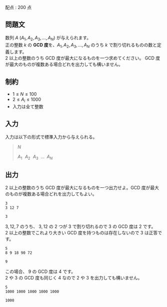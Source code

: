 配点 : $200$ 点

## 問題文

数列 $A\ (A_1, A_2, A_3, \dots, A_N)$ が与えられます。<br>
正の整数 $k$ の **GCD 度**を、$A_1, A_2, A_3, \dots, A_N$ のうち $k$ で割り切れるものの数と定義します。<br>
$2$ 以上の整数のうち GCD 度が最大になるものを一つ求めてください。 GCD 度が最大のものが複数ある場合どれを出力しても構いません。  

## 制約

- $1 \le N \le 100$
- $2 \le A_i \le 1000$
- 入力は全て整数

## 入力

入力は以下の形式で標準入力から与えられる。

> $N$
> 
> $A_1 \hspace{7pt} A_2 \hspace{7pt} A_3 \hspace{5pt} \dots \hspace{5pt} A_N$

## 出力

$2$ 以上の整数のうち GCD 度が最大になるものを一つ出力せよ。GCD 度が最大のものが複数ある場合どれを出力してもよい。  

```input1
3
3 12 7
```

```output1
3
```

$3, 12, 7$ のうち、 $3, 12$ の $2$ つが $3$ で割り切れるので $3$ の GCD 度は $2$ です。<br>
$2$ 以上の整数でこれより大きい GCD 度を持つものは存在しないので $3$ は正答です。  

```input2
5
8 9 18 90 72
```

```output2
9
```

この場合、 $9$ の GCD 度は $4$ です。<br>
$2$ や $3$ の GCD 度も同じく $4$ なので $2$ や $3$ を出力しても構いません。  

```input3
5
1000 1000 1000 1000 1000
```

```output3
1000
```